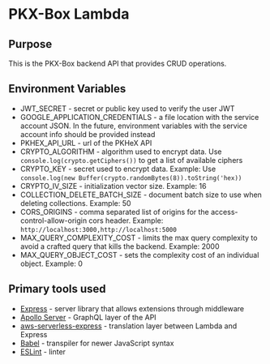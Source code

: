 # PKX-Box Lambda

## Purpose

This is the PKX-Box backend API that provides CRUD operations.

## Environment Variables

- JWT_SECRET - secret or public key used to verify the user JWT
- GOOGLE_APPLICATION_CREDENTIALS - a file location with the service account JSON. In the future, environment variables with the service account info should be provided instead
- PKHEX_API_URL - url of the PKHeX API
- CRYPTO_ALGORITHM - algorithm used to encrypt data. Use `console.log(crypto.getCiphers())` to get a list of available ciphers
- CRYPTO_KEY - secret used to encrypt data. Example: Use `console.log(new Buffer(crypto.randomBytes(8)).toString('hex))`
- CRYPTO_IV_SIZE - initialization vector size. Example: 16
- COLLECTION_DELETE_BATCH_SIZE - document batch size to use when deleting collections. Example: 50
- CORS_ORIGINS - comma separated list of origins for the access-control-allow-origin cors header. Example: `http://localhost:3000,http://localhost:5000`
- MAX_QUERY_COMPLEXITY_COST - limits the max query complexity to avoid a crafted query that kills the backend. Example: 2000
- MAX_QUERY_OBJECT_COST - sets the complexity cost of an individual object. Example: 0

## Primary tools used

- [Express](https://expressjs.com/) - server library that allows extensions through middleware
- [Apollo Server](https://www.apollographql.com/docs/apollo-server/) - GraphQL layer of the API
- [aws-serverless-express](https://github.com/awslabs/aws-serverless-express) - translation layer between Lambda and Express
- [Babel](https://babeljs.io/) - transpiler for newer JavaScript syntax
- [ESLint](https://eslint.org/) - linter
